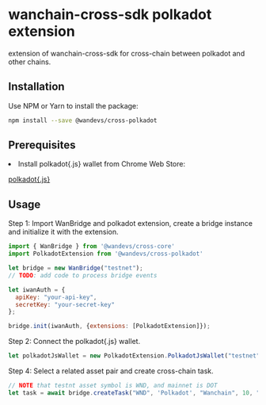 wanchain-cross-sdk polkadot extension
========

extension of wanchain-cross-sdk for cross-chain between polkadot and other chains.

## Installation
Use NPM or Yarn to install the package:
```bash
npm install --save @wandevs/cross-polkadot
```
## Prerequisites
<li>Install polkadot{.js} wallet from Chrome Web Store:

[polkadot{.js}](https://chrome.google.com/webstore/detail/polkadot%7Bjs%7D-extension/mopnmbcafieddcagagdcbnhejhlodfdd)

## Usage
Step 1: Import WanBridge and polkadot extension, create a bridge instance and initialize it with the extension.

```javascript
import { WanBridge } from '@wandevs/cross-core'
import PolkadotExtension from '@wandevs/cross-polkadot'

let bridge = new WanBridge("testnet");
// TODO: add code to process bridge events

let iwanAuth = {
  apiKey: "your-api-key",
  secretKey: "your-secret-key"
};

bridge.init(iwanAuth, {extensions: [PolkadotExtension]});
```

Step 2: Connect the polkadot{.js} wallet.

```javascript
let polkadotJsWallet = new PolkadotExtension.PolkadotJsWallet("testnet");
```

Step 4: Select a related asset pair and create cross-chain task.

```javascript
// NOTE that testnt asset symbol is WND, and mainnet is DOT
let task = await bridge.createTask("WND", 'Polkadot', "Wanchain", 10, "polkadot-address", "wanchain-address", {wallet: polkadotJsWallet});
```